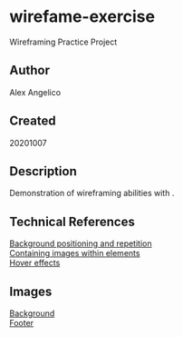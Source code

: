 # wirefame-exercise

Wireframing Practice Project

## Author

Alex Angelico

## Created

20201007

## Description

Demonstration of wireframing abilities with .

## Technical References

[Background positioning and repetition](https://www.w3schools.com/cssref/css3_pr_background-size.asp)  
[Containing images within elements](https://www.w3schools.com/css/css3_object-fit.asp)  
[Hover effects](https://www.w3schools.com/cssref/sel_hover.asp)  

## Images

[Background](https://unsplash.com/photos/myQfLswwE5w)  
[Footer](https://unsplash.com/photos/rhJI0VFUKzU)  
